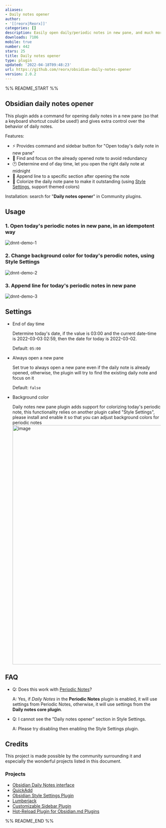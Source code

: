 ```yaml
---
aliases:
- Daily notes opener
author:
- '[[reorx|Reorx]]'
categories: []
description: Easily open daily/periodic notes in new pane, and much more!
downloads: 7106
mobile: true
number: 442
stars: 25
title: Daily notes opener
type: plugin
updated: '2022-04-18T09:48:23'
url: https://github.com/reorx/obsidian-daily-notes-opener
version: 2.0.2
---
```


%% README_START %%

## Obsidian daily notes opener

This plugin adds a command for opening daily notes in a new pane (so that a keyboard shortcut could be used!) and gives extra control over the behavior of daily notes.

Features:
- ⚡️ Provides command and sidebar button for "Open today's daily note in new pane"
- 🔎 Find and focus on the already opened note to avoid redundancy
- 🕐 Determine end of day time, let you open the right daily note at midnight
- 📝 Append line to a specific section after opening the note
- 🌈 Colorize the daily note pane to make it outstanding (using [Style Settings](https://github.com/mgmeyers/obsidian-style-settings), support themed colors)

Installation: search for "**Daily notes opener**" in Community plugins.

## Usage

### 1. Open today's periodic notes in new pane, in an idempotent way
![dnnt-demo-1](https://user-images.githubusercontent.com/405972/161797452-aae4a358-e0d8-4a50-84f6-47547d0c05a1.gif)

### 2. Change background color for today's perodic notes, using Style Settings

![dnnt-demo-2](https://user-images.githubusercontent.com/405972/161797369-b842d6ab-91b0-486a-82a6-6ec00bcdfd9e.gif)

### 3. Append line for today's periodic notes in new pane
![dnnt-demo-3](https://user-images.githubusercontent.com/405972/161797474-ef56562d-a71e-4559-a209-bea376043bb9.gif)

## Settings

- End of day time

    Determine today's date, if the value is 03:00 and the current date-time is 2022-03-03 02:59, then the date for today is 2022-03-02.

    Default: `05:00`
- Always open a new pane

    Set true to always open a new pane even if the daily note is already opened, otherwise, the plugin will try to find the existing daily note and focus on it

    Default: `false`
- Background color

    Daily notes new pane plugin adds support for colorizing today's periodic note, this functionality relies on another plugin called "Style Settings", please install and enable it so that you can adjust background colors for periodic notes
    <img width="773" alt="image" src="https://user-images.githubusercontent.com/405972/161797925-0074ec9d-e696-4014-8745-35823525ac70.png">


## FAQ

- Q: Does this work with [Periodic Notes](https://github.com/liamcain/obsidian-periodic-notes)?

	A: Yes, if *Daily Notes* in the **Periodic Notes** plugin is enabled, it will use settings from Periodic Notes, otherwise, it will use settings from the **Daily notes core plugin**.
	
- Q: I cannot see the "Daily notes opener" section in Style Settings.

	A: Please try disabling then enabling the Style Settings plugin.

## Credits

This project is made possible by the community surrounding it and especially the wonderful projects listed in this document.

### Projects

- [Obsidian Daily Notes interface](https://github.com/liamcain/obsidian-daily-notes-interface)
- [QuickAdd](https://github.com/chhoumann/quickadd)
- [Obsidian Style Settings Plugin](https://github.com/mgmeyers/obsidian-style-settings)
- [Lumberjack](https://github.com/ryanjamurphy/lumberjack-obsidian)
- [Customizable Sidebar Plugin](https://github.com/phibr0/obsidian-customizable-sidebar)
- [Hot-Reload Plugin for Obsidian.md Plugins](https://github.com/pjeby/hot-reload)


%% README_END %%